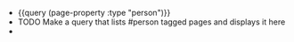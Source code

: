 - {{query (page-property :type "person")}}
- TODO Make a query that lists #person tagged pages and displays it here
-